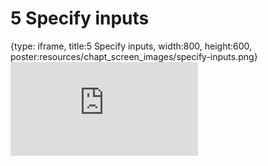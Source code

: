 # 5 Specify inputs
 
{type: iframe, title:5 Specify inputs, width:800, height:600, poster:resources/chapt_screen_images/specify-inputs.png}
![](https://hutchdatascience.org/FH_WDL102_Workflows/no_toc/specify-inputs.html)
 

 
